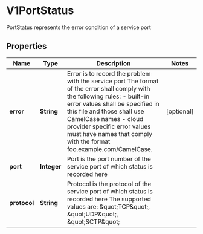 

# V1PortStatus

PortStatus represents the error condition of a service port

## Properties

| Name | Type | Description | Notes |
|------------ | ------------- | ------------- | -------------|
|**error** | **String** | Error is to record the problem with the service port The format of the error shall comply with the following rules: - built-in error values shall be specified in this file and those shall use   CamelCase names - cloud provider specific error values must have names that comply with the   format foo.example.com/CamelCase. |  [optional] |
|**port** | **Integer** | Port is the port number of the service port of which status is recorded here |  |
|**protocol** | **String** | Protocol is the protocol of the service port of which status is recorded here The supported values are: \&quot;TCP\&quot;, \&quot;UDP\&quot;, \&quot;SCTP\&quot; |  |



